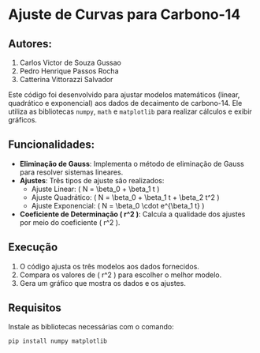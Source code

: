 # Ajuste de Curvas para Carbono-14

## Autores:

1. Carlos Victor de Souza Gussao
2. Pedro Henrique Passos Rocha
3. Catterina Vittorazzi Salvador

Este código foi desenvolvido para ajustar modelos matemáticos (linear, quadrático e exponencial) aos dados de decaimento de carbono-14. Ele utiliza as bibliotecas `numpy`, `math` e `matplotlib` para realizar cálculos e exibir gráficos.

## Funcionalidades:

- **Eliminação de Gauss**: Implementa o método de eliminação de Gauss para resolver sistemas lineares.
- **Ajustes**: Três tipos de ajuste são realizados:
  - Ajuste Linear: \( N = \beta_0 + \beta_1 t \)
  - Ajuste Quadrático: \( N = \beta_0 + \beta_1 t + \beta_2 t^2 \)
  - Ajuste Exponencial: \( N = \beta_0 \cdot e^{\beta_1 t} \)
- **Coeficiente de Determinação \( r^2 \)**: Calcula a qualidade dos ajustes por meio do coeficiente \( r^2 \).

## Execução

1. O código ajusta os três modelos aos dados fornecidos.
2. Compara os valores de \( r^2 \) para escolher o melhor modelo.
3. Gera um gráfico que mostra os dados e os ajustes.

## Requisitos

Instale as bibliotecas necessárias com o comando:

```bash
pip install numpy matplotlib
